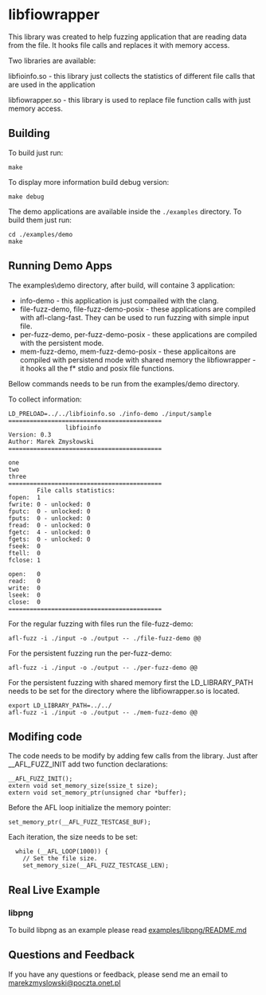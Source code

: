 # libfiowrapper

This library was created to help fuzzing application that are reading data from the file. It hooks file calls and replaces it with memory access.

Two libraries are available:

libfioinfo.so - this library just collects the statistics of different file calls that are used in the application

libfiowrapper.so - this library is used to replace file function calls with just memory access.

## Building
To build just run:
```
make
```

To display more information build debug version:
```
make debug
```

The demo applications are available inside the ```./examples``` directory. To build them just run:
```
cd ./examples/demo
make
```

## Running Demo Apps
The examples\demo directory, after build, will containe 3 application:
- info-demo - this application is just compailed with the clang. 
- file-fuzz-demo, file-fuzz-demo-posix - these applications are compiled with afl-clang-fast. They can be used to run fuzzing with simple input file.
- per-fuzz-demo, per-fuzz-demo-posix - these applications are compiled with the persistent mode.
- mem-fuzz-demo, mem-fuzz-demo-posix - these applicaitons are compiled with persistend mode with shared memory the libfiowrapper - it hooks all the f* stdio and posix file functions.

Bellow commands needs to be run from the examples/demo directory.

To collect information:
```
LD_PRELOAD=../../libfioinfo.so ./info-demo ./input/sample
===========================================
                libfioinfo
Version: 0.3
Author: Marek Zmysłowski
===========================================

one
two
three
===========================================
        File calls statistics:
fopen:  1
fwrite: 0 - unlocked: 0
fputc:  0 - unlocked: 0
fputs:  0 - unlocked: 0
fread:  0 - unlocked: 0
fgetc:  4 - unlocked: 0
fgets:  0 - unlocked: 0
fseek:  0
ftell:  0
fclose: 1

open:   0
read:   0
write:  0
lseek:  0
close:  0
===========================================

```

For the regular fuzzing with files run the file-fuzz-demo:
```
afl-fuzz -i ./input -o ./output -- ./file-fuzz-demo @@
```

For the persistent fuzzing run the per-fuzz-demo:
```
afl-fuzz -i ./input -o ./output -- ./per-fuzz-demo @@
```
For the persistent fuzzing with shared memory first the LD_LIBRARY_PATH needs to be set for the directory where the libfiowrapper.so is located.
```
export LD_LIBRARY_PATH=../../
afl-fuzz -i ./input -o ./output -- ./mem-fuzz-demo @@
```
## Modifing code
The code needs to be modify by adding few calls from the library. Just after __AFL_FUZZ_INIT add two function declarations:
```
__AFL_FUZZ_INIT();
extern void set_memory_size(ssize_t size);
extern void set_memory_ptr(unsigned char *buffer);
```

Before the AFL loop initialize the memory pointer:
```
set_memory_ptr(__AFL_FUZZ_TESTCASE_BUF);
```

Each iteration, the size needs to be set:
```
  while (__AFL_LOOP(1000)) {
    // Set the file size.
    set_memory_size(__AFL_FUZZ_TESTCASE_LEN);
```
## Real Live Example 
### libpng
To build libpng as an example please read [examples/libpng/README.md](examples/libpng)

## Questions and Feedback
If you have any questions or feedback, please send me an email to marekzmyslowski@poczta.onet.pl